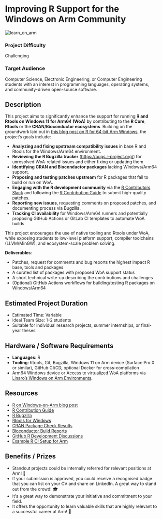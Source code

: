 # Improving R Support for the Windows on Arm Community 
![learn_on_arm](../images/Learn_on_Arm_banner.png)

### Project Difficulty  
Challenging

### Target Audience  
Computer Science, Electronic Engineering, or Computer Engineering students with an interest in programming languages, operating systems, and community-driven open-source software.

## Description  

This project aims to significantly enhance the support for running **R and Rtools on Windows 11 for Arm64 (WoA)** by contributing to the **R Core**, **Rtools** or the **CRAN/Bioconductor ecosystems**. Building on the groundwork laid out in [this blog post on R for 64-bit Arm Windows](https://blog.r-project.org/2024/04/23/r-on-64-bit-arm-windows/), the project’s goals include:

- **Analyzing and fixing upstream compatibility issues** in base R and Rtools for the Windows/Arm64 environment.
- **Reviewing the R Bugzilla tracker** (https://bugs.r-project.org/) for unresolved WoA-related issues and either fixing or updating them.
- **Identifying CRAN and Bioconductor packages** lacking Windows/Arm64 support.
- **Proposing and testing patches upstream** for R packages that fail to build or run on WoA.
- **Engaging with the R development community** via the [R Contributors Slack](https://contributor.r-project.org/slack) and following the [R Contribution Guide](https://github.com/r-devel/rdevguide?tab=readme-ov-file) to submit high-quality patches.
- **Reporting new issues**, requesting comments on proposed patches, and documenting process via Bugzilla.
- **Tracking CI availability** for Windows/Arm64 runners and potentially proposing GitHub Actions or GitLab CI templates to automate WoA builds.

This project encourages the use of native tooling and Rtools under WoA, while exposing students to low-level platform support, compiler toolchains (LLVM/MinGW), and ecosystem-scale problem solving.

**Deliverables**:
- Patches, request for comments and bug reports the highest impact R base, tools and packages
- A curated list of packages with proposed WoA support status
- A short technical write-up describing the contributions and challenges
- (Optional) GitHub Actions workflows for building/testing R packages on Windows/Arm64

## Estimated Project Duration  

- Estimated Time: Variable  
- Ideal Team Size: 1–2 students  
- Suitable for individual research projects, summer internships, or final-year theses

## Hardware / Software Requirements  

- **Languages**: R  
- **Tooling**: Rtools, Git, Bugzilla, Windows 11 on Arm device (Surface Pro X or similar), GitHub CI/CD, optional Docker for cross-compilation  
- Arm64 Windows device or Access to virtualized WoA platforms via [Linaro’s Windows on Arm Environments](https://linaro.atlassian.net/wiki/spaces/WOAR/pages/29005479987/Windows+on+Arm+Environments).

## Resources  

- [R on Windows-on-Arm blog post](https://blog.r-project.org/2024/04/23/r-on-64-bit-arm-windows/)  
- [R Contribution Guide](https://github.com/r-devel/rdevguide?tab=readme-ov-file)  
- [R Bugzilla](https://bugs.r-project.org/)  
- [Rtools for Windows](https://cran.r-project.org/bin/windows/Rtools/)  
- [CRAN Package Check Results](https://cran.r-project.org/web/checks/check_results.html)  
- [Bioconductor Build Reports](https://bioconductor.org/checkResults/)  
- [GitHub R Development Discussions](https://github.com/r-devel/r-source/discussions)  
- [Example R CI Setup for Arm](https://github.com/actions/setup-r)  

## Benefits / Prizes  

- Standout projects could be internally referred for relevant positions at Arm! 📃  
- If your submission is approved, you could receive a recognised badge that you can list on your CV and share on LinkedIn. A great way to stand out from the crowd! 🎓  
- It's a great way to demonstrate your initiative and commitment to your field.  
- It offers the opportunity to learn valuable skills that are highly relevant to a successful career at Arm! 🎉  
